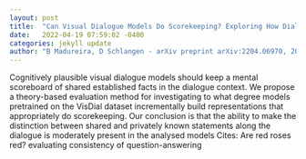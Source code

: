 ```yaml
---
layout: post
title:  "Can Visual Dialogue Models Do Scorekeeping? Exploring How Dialogue Representations Incrementally Encode Shared Knowledge"
date:   2022-04-19 07:59:02 -0400
categories: jekyll update
author: "B Madureira, D Schlangen - arXiv preprint arXiv:2204.06970, 2022"
---
```

Cognitively plausible visual dialogue models should keep a mental scoreboard of shared established facts in the dialogue context. We propose a theory-based evaluation method for investigating to what degree models pretrained on the VisDial dataset incrementally build representations that appropriately do scorekeeping. Our conclusion is that the ability to make the distinction between shared and privately known statements along the dialogue is moderately present in the analysed models Cites: Are red roses red? evaluating consistency of question-answering